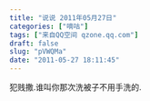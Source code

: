 ```yaml
---
title: "说说 2011年05月27日"
categories: ["嘀咕"]
tags: ["来自QQ空间 qzone.qq.com"]
draft: false
slug: "pVWQMa"
date: "2011-05-27 18:11:45"
---
```


犯贱撒.谁叫你那次洗被子不用手洗的.
